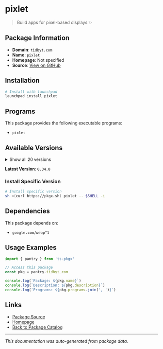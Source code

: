 # pixlet

> Build apps for pixel-based displays ✨

## Package Information

- **Domain**: `tidbyt.com`
- **Name**: `pixlet`
- **Homepage**: Not specified
- **Source**: [View on GitHub](https://github.com/pkgxdev/pantry/tree/main/projects/tidbyt.com/package.yml)

## Installation

```bash
# Install with launchpad
launchpad install pixlet
```

## Programs

This package provides the following executable programs:

- `pixlet`

## Available Versions

<details>
<summary>Show all 20 versions</summary>

- `0.34.0`, `0.33.5`, `0.33.4`, `0.33.3`, `0.33.2`
- `0.33.1`, `0.33.0`, `0.32.7`, `0.32.6`, `0.32.5`
- `0.32.4`, `0.32.3`, `0.32.2`, `0.32.1`, `0.32.0`
- `0.31.0`, `0.30.2`, `0.30.1`, `0.30.0`, `0.29.1`

</details>

**Latest Version**: `0.34.0`

### Install Specific Version

```bash
# Install specific version
sh <(curl https://pkgx.sh) pixlet -- $SHELL -i
```

## Dependencies

This package depends on:

- `google.com/webp^1`

## Usage Examples

```typescript
import { pantry } from 'ts-pkgx'

// Access this package
const pkg = pantry.tidbyt_com

console.log(`Package: ${pkg.name}`)
console.log(`Description: ${pkg.description}`)
console.log(`Programs: ${pkg.programs.join(', ')}`)
```

## Links

- [Package Source](https://github.com/pkgxdev/pantry/tree/main/projects/tidbyt.com/package.yml)
- [Homepage](#)
- [Back to Package Catalog](../package-catalog.md)

---

*This documentation was auto-generated from package data.*
